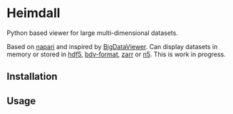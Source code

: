 # Heimdall

Python based viewer for large multi-dimensional datasets.

Based on [napari](https://github.com/napari/napari) and inspired by [BigDataViewer](https://imagej.net/BigDataViewer).
Can display datasets in memory or stored in [hdf5](https://www.hdfgroup.org/solutions/hdf5/),
[bdv-format](https://imagej.net/BigDataViewer#Exporting_Datasets_for_the_BigDataViewer), [zarr](https://github.com/zarr-developers/zarr-python) or [n5](https://github.com/saalfeldlab/n5).
This is work in progress.

## Installation

## Usage
